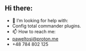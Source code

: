 ## Hi there:
- 🤔 I’m looking for help with:
- Config total commander plugins.
- 📫 How to reach me:
- paweltosi@proton.me
- +48 784 802 125
